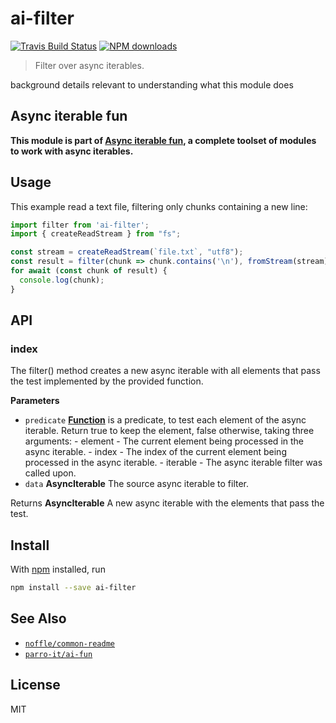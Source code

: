 # ai-filter

[![Travis Build Status](https://img.shields.io/travis/parro-it/ai-filter/master.svg)](http://travis-ci.org/parro-it/ai-filter)
[![NPM downloads](https://img.shields.io/npm/dt/ai-filter.svg)](https://npmjs.org/package/ai-filter)

> Filter over async iterables.

background details relevant to understanding what this module does

## Async iterable fun

**This module is part of
[Async iterable fun](https://github.com/parro-it/ai-fun), a complete toolset of
modules to work with async iterables.**

## Usage

This example read a text file, filtering only chunks containing a new line:

```js
import filter from 'ai-filter';
import { createReadStream } from "fs";

const stream = createReadStream(`file.txt`, "utf8");
const result = filter(chunk => chunk.contains('\n'), fromStream(stream))
for await (const chunk of result) {
  console.log(chunk);
}
```

## API

<!-- Generated by documentation.js. Update this documentation by updating the source code. -->

### index

The filter() method creates a new async iterable
with all elements that pass the test implemented
by the provided function.

**Parameters**

-   `predicate` **[Function](https://developer.mozilla.org/en-US/docs/Web/JavaScript/Reference/Statements/function)** is a predicate, to test each element of the async
    iterable. Return true to keep the element, false
    otherwise, taking three arguments:
         \- element - The current element being processed in the async iterable.
         \- index - The index of the current element being processed in the async iterable.
         \- iterable - The async iterable filter was called upon.
-   `data` **AsyncIterable** The source async iterable to filter.

Returns **AsyncIterable** A new async iterable with the elements that pass the test.

## Install

With [npm](https://npmjs.org/) installed, run

```bash
npm install --save ai-filter
```

## See Also

-   [`noffle/common-readme`](https://github.com/noffle/common-readme)
-   [`parro-it/ai-fun`](https://github.com/parro-it/ai-fun)

## License

MIT
